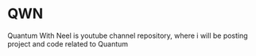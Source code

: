 # QWN
Quantum With Neel is youtube channel repository, where i will be posting project and code related to Quantum
